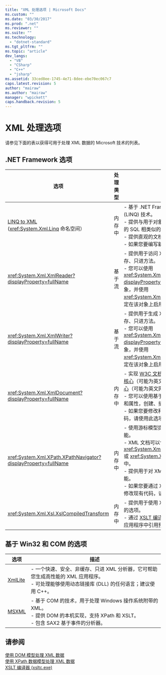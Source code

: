 ```yaml
---
title: "XML 处理选项 | Microsoft Docs"
ms.custom: ""
ms.date: "03/30/2017"
ms.prod: ".net"
ms.reviewer: ""
ms.suite: ""
ms.technology: 
  - "dotnet-standard"
ms.tgt_pltfrm: ""
ms.topic: "article"
dev_langs: 
  - "VB"
  - "CSharp"
  - "C++"
  - "jsharp"
ms.assetid: 33ced8ee-1745-4e71-8dee-ebe70ec067c7
caps.latest.revision: 5
author: "mairaw"
ms.author: "mairaw"
manager: "wpickett"
caps.handback.revision: 5
---
```

# XML 处理选项
请参见下面的表以获得可用于处理 XML 数据的 Microsoft 技术的列表。  
  
## .NET Framework 选项  
  
|**选项**|**处理类型**|**描述**|  
|------------|--------------|------------|  
|[LINQ to XML](../../../../ocs/visual-basic/programming-guide/concepts/linq/linq-to-xml.md) <br /> \(<xref:System.Xml.Linq> 命名空间）|内存中|-   基于 .NET Framework 语言集成查询 \(LINQ\) 技术。<br />-   提供与用于对象、关系数据和 XML 数据的 SQL 相类似的查询体验。<br />-   提供直观的文档创建和转换功能。<br />-   如果您要编写新代码，请使用此选项。|  
|<xref:System.Xml.XmlReader?displayProperty=fullName>|基于流|-   提供用于访问 XML 数据的快速、非缓存、只进方法。<br />-   您可以使用 <xref:System.Xml.XmlReader.Create%2A?displayProperty=fullName> 方法创建对象，并使用 <xref:System.Xml.XmlReaderSettings> 类指定在该对象上启用的功能集。|  
|<xref:System.Xml.XmlWriter?displayProperty=fullName>|基于流|-   提供用于生成 XML 数据的快速、非缓存、只进方法。<br />-   您可以使用 <xref:System.Xml.XmlWriter.Create%2A?displayProperty=fullName> 方法创建对象，并使用 <xref:System.Xml.XmlWriterSettings> 类指定在该对象上启用的功能集。|  
|<xref:System.Xml.XmlDocument?displayProperty=fullName>|内存中|-   实现 [W3C 文档对象模型 \(DOM\) 级别 1 核心](http://www.w3.org/TR/REC-DOM-Level-1/level-one-core.html)（可能为英文网页）和 [DOM 级别 2 核心](http://www.w3.org/TR/DOM-Level-2-Core/)（可能为英文网页）建议。<br />-   您可以使用基于熟悉的 DOM 模型的方法和属性，创建、插入、删除和修改节点。<br />-   如果您要修改利用 W3C DOM 的现有代码，请使用此选项。|  
|<xref:System.Xml.XPath.XPathNavigator?displayProperty=fullName>|内存中|-   使用游标模型提供多个编辑选项和导航功能。<br />-   XML 文档可以包含在 <xref:System.Xml.XPath.XPathDocument> 或 <xref:System.Xml.XmlDocument> 对象中。<br />-   提供用于对 XML 进行只读处理的出色性能。<br />-   如果您要通过 XPath 查询或 XSLT 转换来修改现有代码，请使用此选项。|  
|<xref:System.Xml.Xsl.XslCompiledTransform>|内存中|-   提供用于使用 XSL 转换来转换 XML 数据的选项。<br />-   通过 [XSLT 编译器 \(xsltc.exe\)](../../../../docs/standard/data/xml/xslt-compiler-xsltc-exe.md)，您可以在应用程序中引用预编译转换。|  
  
## 基于 Win32 和 COM 的选项  
  
|**选项**|**描述**|  
|------------|------------|  
|[XmlLite](http://go.microsoft.com/fwlink/?LinkId=93723)|-   一个快速、安全、非缓存、只进 XML 分析器，它可帮助您生成高性能的 XML 应用程序。<br />-   可处理能够使用动态链接库 \(DLL\) 的任何语言；建议使用 C\+\+。|  
|[MSXML](http://go.microsoft.com/fwlink/?LinkId=93722)|-   基于 COM 的技术，用于处理 Windows 操作系统附带的 XML。<br />-   提供 DOM 的本机实现，支持 XPath 和 XSLT。<br />-   包含 SAX2 基于事件的分析器。|  
  
## 请参阅  
 [使用 DOM 模型处理 XML 数据](../../../../docs/standard/data/xml/process-xml-data-using-the-dom-model.md)   
 [使用 XPath 数据模型处理 XML 数据](../../../../docs/standard/data/xml/process-xml-data-using-the-xpath-data-model.md)   
 [XSLT 编译器 \(xsltc.exe\)](../../../../docs/standard/data/xml/xslt-compiler-xsltc-exe.md)